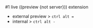 #1
live ((preview {not server})) extension
- external preview > `ctrl alt =`
- internal > `ctrl alt -`